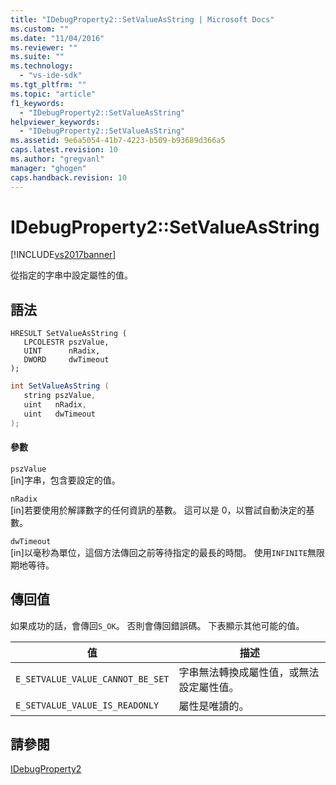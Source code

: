 ```yaml
---
title: "IDebugProperty2::SetValueAsString | Microsoft Docs"
ms.custom: ""
ms.date: "11/04/2016"
ms.reviewer: ""
ms.suite: ""
ms.technology: 
  - "vs-ide-sdk"
ms.tgt_pltfrm: ""
ms.topic: "article"
f1_keywords: 
  - "IDebugProperty2::SetValueAsString"
helpviewer_keywords: 
  - "IDebugProperty2::SetValueAsString"
ms.assetid: 9e6a5054-41b7-4223-b509-b93689d366a5
caps.latest.revision: 10
ms.author: "gregvanl"
manager: "ghogen"
caps.handback.revision: 10
---
```

# IDebugProperty2::SetValueAsString
[!INCLUDE[vs2017banner](../../../code-quality/includes/vs2017banner.md)]

從指定的字串中設定屬性的值。  
  
## 語法  
  
```cpp#  
HRESULT SetValueAsString (   
   LPCOLESTR pszValue,  
   UINT      nRadix,  
   DWORD     dwTimeout  
);  
```  
  
```c#  
int SetValueAsString (   
   string pszValue,  
   uint   nRadix,  
   uint   dwTimeout  
);  
```  
  
#### 參數  
 `pszValue`  
 \[in\]字串，包含要設定的值。  
  
 `nRadix`  
 \[in\]若要使用於解譯數字的任何資訊的基數。  這可以是 0，以嘗試自動決定的基數。  
  
 `dwTimeout`  
 \[in\]以毫秒為單位，這個方法傳回之前等待指定的最長的時間。  使用`INFINITE`無限期地等待。  
  
## 傳回值  
 如果成功的話，會傳回`S_OK`。 否則會傳回錯誤碼。  下表顯示其他可能的值。  
  
|值|描述|  
|-------|--------|  
|`E_SETVALUE_VALUE_CANNOT_BE_SET`|字串無法轉換成屬性值，或無法設定屬性值。|  
|`E_SETVALUE_VALUE_IS_READONLY`|屬性是唯讀的。|  
  
## 請參閱  
 [IDebugProperty2](../../../extensibility/debugger/reference/idebugproperty2.md)